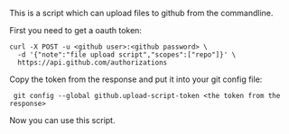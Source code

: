 This is a script which can upload files to github from the commandline.

First you need to get a oauth token:

    curl -X POST -u <github user>:<github password> \
      -d '{"note":"file upload script","scopes":["repo"]}' \
      https://api.github.com/authorizations

Copy the token from the response and put it into your git config file:

     git config --global github.upload-script-token <the token from the response>


Now you can use this script.
